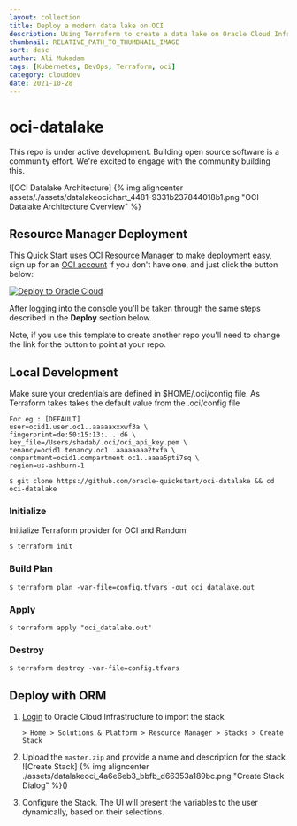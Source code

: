 ```yaml
---
layout: collection
title: Deploy a modern data lake on OCI
description: Using Terraform to create a data lake on Oracle Cloud Infrastructure. 
thumbnail: RELATIVE_PATH_TO_THUMBNAIL_IMAGE
sort: desc
author: Ali Mukadam
tags: [Kubernetes, DevOps, Terraform, oci]
category: clouddev
date: 2021-10-28
---
```


# oci-datalake

This repo is under active development.  Building open source software is a community effort.  We're excited to engage with the community building this.

![OCI Datalake Architecture] {% img aligncenter assets/./assets/datalakeocichart_4481-9331b237844018b1.png "OCI Datalake Architecture Overview" %}

## Resource Manager Deployment

This Quick Start uses [OCI Resource Manager](https://docs.cloud.oracle.com/iaas/Content/ResourceManager/Concepts/resourcemanager.htm) to make deployment easy, sign up for an [OCI account](https://cloud.oracle.com/en_US/tryit) if you don't have one, and just click the button below:

[![Deploy to Oracle Cloud](https://oci-resourcemanager-plugin.plugins.oci.oraclecloud.com/latest/deploy-to-oracle-cloud.svg)](https://cloud.oracle.com/resourcemanager/stacks/create?zipUrl=https://github.com/oracle-quickstart/oci-datalake/releases/download/0.1/master.zip)

After logging into the console you'll be taken through the same steps described
in the **Deploy** section below.


Note, if you use this template to create another repo you'll need to change the link for the button to point at your repo.

## Local Development

Make sure your credentials are defined in $HOME/.oci/config file. As Terraform takes takes the default value from the .oci/config file
```
For eg : [DEFAULT]
user=ocid1.user.oc1..aaaaaxxxwf3a \
fingerprint=de:50:15:13:...:d6 \
key_file=/Users/shadab/.oci/oci_api_key.pem \
tenancy=ocid1.tenancy.oc1..aaaaaaaa2txfa \
compartment=ocid1.compartment.oc1..aaaa5pti7sq \
region=us-ashburn-1

$ git clone https://github.com/oracle-quickstart/oci-datalake && cd oci-datalake

```

### Initialize
Initialize Terraform provider for OCI and Random
```
$ terraform init
```
### Build Plan
```
$ terraform plan -var-file=config.tfvars -out oci_datalake.out
```
### Apply
```
$ terraform apply "oci_datalake.out"
```
### Destroy
```
$ terraform destroy -var-file=config.tfvars
```
## Deploy with ORM

1. [Login](https://console.us-ashburn-1.oraclecloud.com/resourcemanager/stacks/create) to Oracle Cloud Infrastructure to import the stack
    ```language
    > Home > Solutions & Platform > Resource Manager > Stacks > Create Stack
    ```

2. Upload the `master.zip` and provide a name and description for the stack
    ![Create Stack] {% img aligncenter ./assets/datalakeoci_4a6e6eb3_bbfb_d66353a189bc.png "Create Stack Dialog" %}()

3. Configure the Stack. The UI will present the variables to the user dynamically, based on their selections. 
